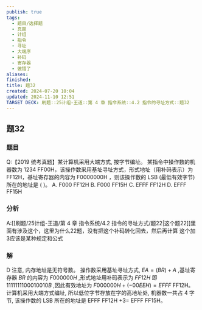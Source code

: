 ```yaml
---
publish: true
tags:
  - 题目/选择题
  - 真题
  - 计组
  - 指令
  - 寻址
  - 大端序
  - 补码
  - 寄存器
  - 做错了
aliases: 
finished: 
title: 题32
created: 2024-07-20 10:04
updated: 2024-11-10 12:51
TARGET DECK: 刷题::25计组-王道::第 4 章 指令系统::4.2 指令的寻址方式::题32
---
```

## 题32
### 题目
Q:【2019 统考真题】某计算机采用大端方式, 按字节编址。
某指令中操作数的机器数为 1234 FF00H，该操作数采用基址寻址方式，形式地址（用补码表示）为 FF12H，基址寄存器的内容为 $\mathrm{F}{0000000}\mathrm{H}$ ，则该操作数的 LSB (最低有效字节) 所在的地址是 ( )。
A. F000 FF12H 
B. F000 FF15H
C. EFFF FF12H 
D. EFFF FF15H
### 分析
A:[[刷题/25计组-王道/第 4 章 指令系统/4.2 指令的寻址方式/题22|这个题22]]里面有涉及这个，这里为什么22题，没有把这个补码转化回去，然后再计算
这个加3应该是某种规定和公式
### 解
D
注意, 内存地址是无符号数。
操作数采用基址寻址方式, ${EA} = ( {BR})  + A$ ,基址寄存器 ${BR}$ 的内容为 $F{000000}H$ ,形式地址用补码表示为 ${FF}{12}H$ 即 ${1111111100010010}B$ ,因此有效地址为 $F{000000}H + ( {-{00}{EEH}})  = {EFFF}$ FF12H。
计算机采用大端方式编址, 所以低位字节存放在字的高地址处, 机器数一共占 4 字节, 该操作数的 LSB 所在的地址是 EFFF FF12H $+ 3 =$ EFFF FF15H。

